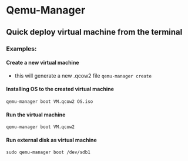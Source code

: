 # Qemu-Manager

## Quick deploy virtual machine from the terminal

### Examples:

#### Create a new virtual machine
- this will generate a new .qcow2 file
``qemu-manager create``

#### Installing OS to the created virtual machine
``qemu-manager boot VM.qcow2 OS.iso``

#### Run the virtual machine
``qemu-manager boot VM.qcow2``

#### Run external disk as virtual machine
``sudo qemu-manager boot /dev/sdb1``
